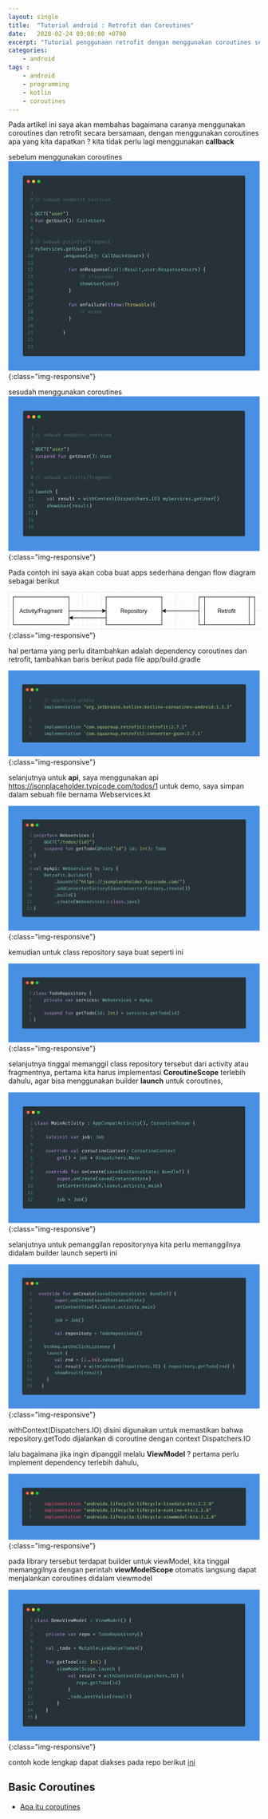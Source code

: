 ```yaml
---
layout: single
title:  "Tutorial android : Retrofit dan Coroutines"
date:   2020-02-24 09:00:00 +0700
excerpt: "Tutorial penggunaan retrofit dengan menggunakan coroutines sebagai library async"
categories: 
    - android
tags : 
    - android
    - programming
    - kotlin
    - coroutines
--- 
```


Pada artikel ini saya akan membahas bagaimana caranya menggunakan coroutines dan retrofit secara bersamaan, dengan menggunakan coroutines apa yang kita dapatkan ? kita tidak perlu lagi menggunakan **callback** 

sebelum menggunakan coroutines
![coroutines-retrofit](/assets/images/coroutines/retrofit_vanilla.png){:class="img-responsive"}

sesudah menggunakan coroutines
![coroutines-retrofit](/assets/images/coroutines/retrofit_coroutines.png){:class="img-responsive"}

Pada contoh ini saya akan coba buat apps sederhana dengan flow diagram sebagai berikut

![coroutines-retrofit](/assets/images/coroutines/diagram_flow_retrofit.png){:class="img-responsive"}

hal pertama yang perlu ditambahkan adalah dependency coroutines dan retrofit, tambahkan baris berikut pada file app/build.gradle

![coroutines-retrofit](/assets/images/coroutines/retrofit_dep.png){:class="img-responsive"}

selanjutnya untuk **api**, saya menggunakan api https://jsonplaceholder.typicode.com/todos/1 untuk demo, saya simpan dalam sebuah file bernama Webservices.kt

![coroutines-retrofit](/assets/images/coroutines/retrofit_webservices.png){:class="img-responsive"}

kemudian untuk class repository saya buat seperti ini

![coroutines-retrofit](/assets/images/coroutines/retrofit_repository.png){:class="img-responsive"}

selanjutnya tinggal memanggil class repository tersebut dari activity atau fragmentnya, pertama kita harus implementasi **CoroutineScope** terlebih dahulu, agar bisa menggunakan builder **launch** untuk coroutines,

![coroutines-retrofit](/assets/images/coroutines/retrofit_coroutinesscope.png){:class="img-responsive"}

selanjutnya untuk pemanggilan repositorynya kita perlu memanggilnya didalam builder launch seperti ini

![coroutines-retrofit](/assets/images/coroutines/retrofit_launch_retro.png){:class="img-responsive"}

withContext(Dispatchers.IO) disini digunakan untuk memastikan bahwa repository.getTodo dijalankan di coroutine dengan context Dispatchers.IO

lalu bagaimana jika ingin dipanggil melalu **ViewModel** ? pertama perlu implement dependency terlebih dahulu, 

![coroutines-retrofit](/assets/images/coroutines/viewmodel_dep.png){:class="img-responsive"}

pada library tersebut terdapat builder untuk viewModel, kita tinggal memanggilnya dengan perintah **viewModelScope** otomatis langsung dapat menjalankan coroutines didalam viewmodel

![coroutines-retrofit](/assets/images/coroutines/viewmodel_scope.png){:class="img-responsive"}

contoh kode lengkap dapat diakses pada repo berikut [ini](https://github.com/pratamawijaya/SimpleCoroutinesRetrofit)


## Basic Coroutines
- [Apa itu coroutines](https://pratamawijaya.com/android/apa-itu-coroutines/)